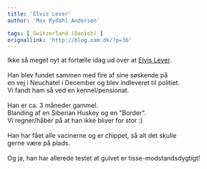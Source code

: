 ```yaml
---
title: 'Elvis Lever'
author: 'Max Rydahl Andersen'

tags: [ Switzerland (Danish) ]
orignallink: 'http://blog.xam.dk/?p=36'
---
```

<div><p>Ikke s&#229; meget nyt at fort&#230;lle idag ud over at <a href="http://coppermine.xam.dk/thumbnails.php?album=20" title="Elvis Lever">Elvis Lever</a>.<br><br>
Han blev fundet sammen med fire af sine s&#248;skende p&#229;<br>
en vej i Neuchatel i December og blev indleveret til politiet.<br>
Vi fandt ham s&#229; ved en kennel/pensionat.<br><br>
Han er ca. 3 m&#229;neder gammel.<br>
Blanding af en Siberian Huskey og en "Border".<br>
Vi regner/h&#229;ber p&#229; at han ikke bliver for stor :)<br><br>
Han har f&#229;et alle vacinerne og er chippet, s&#229; alt det skulle <br>
gerne v&#230;re p&#229; plads.<br><br>
Og ja, han har allerede testet at gulvet er tisse-modstandsdygtigt!<br><br></p></div>
